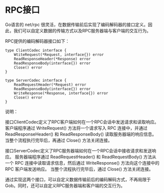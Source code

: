 # RPC接口

Go语言的 net/rpc 很灵活，在数据传输前后实现了编码解码器的接口定义。因此，我们可以自定义数据的传输方式以及RPC服务器端与客户端的交互行为。

RPC提供的编码解码器接口如下：
```text
type ClientCodec interface {
    WtiteRequest(*Request, interface{}) error
    ReadResponseHeader(*Response) error
    ReadResponseBody(interface{}) error
    Close() error
}

type ServerCodec interface {
    ReadRequestHeader(*Request) error
    ReadResponseBody(interface{}) error
    WriteResponse(*Response, interface{}) error
    Close() error
}
```

说明：

接口ClientCodec定义了RPC客户端如何在一个RPC会话中发送请求和读取响应。  
客户端程序通过 WriteRequest() 方法将一个请求写入 RPC 连接中，并通过 ReadResponseHeader() 和 ReadResponseBody() 读取服务器端的响应信息。
当整个流程执行完毕后，再通过 Close() 方法关闭连接。

接口ServerCodec定义了RPC服务器端如何在一个RPC会话中接收请求和发送响应。
服务器端程序通过 ReadRequestHeader() 和 ReadRequestBody() 方法从一个 RPC 连接中读取请求信息，然后通过 WriteResponse() 方法向这个连接中的 RPC 客户端发送响应。
当整个流程执行完毕后，通过 Close() 方法关闭连接。


通过实现这两个接口，可以自定义数据传输前后的编码解码方式，不再局限于 Gob。同时，还可以自定义RPC服务器端和客户端的交互行为。
